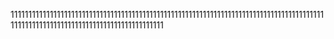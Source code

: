 11111111111111111111111111111111111111111111111111111111111111111111111111111111111111111111111111111111111111111111111111111111111

